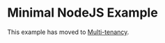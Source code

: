 # Minimal NodeJS Example

This example has moved to [Multi-tenancy](https://github.com/TheNileDev/examples/blob/main/multi-tenancy).

